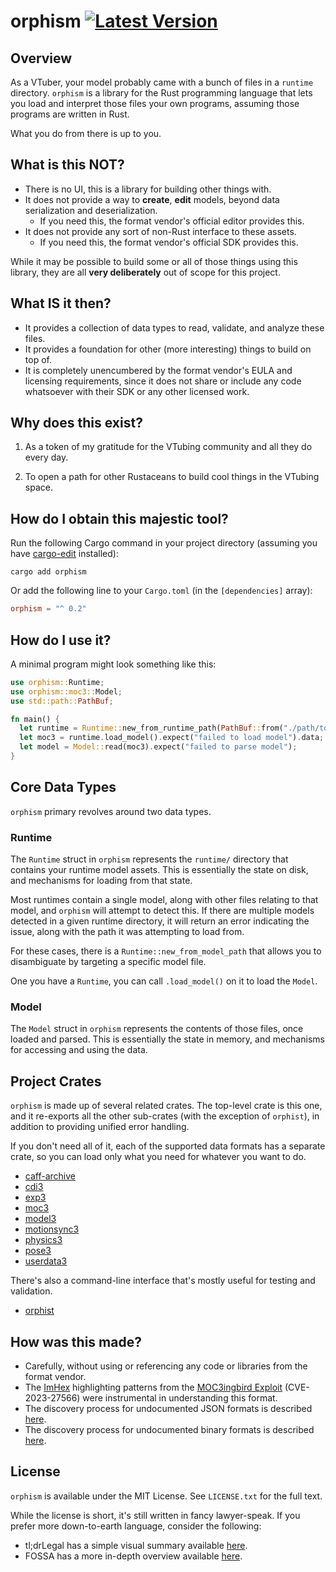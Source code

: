 # orphism [![Latest Version]][crates.io]

[Latest Version]: https://img.shields.io/crates/v/orphism.svg
[crates.io]: https://crates.io/crates/orphism

## Overview

As a VTuber, your model probably came with a bunch of files in a `runtime`
directory. `orphism` is a library for the Rust programming language that lets
you load and interpret those files your own programs, assuming those programs
are written in Rust.

What you do from there is up to you.

## What is this NOT?

- There is no UI, this is a library for building other things with.
- It does not provide a way to **create**, **edit** models, beyond data serialization and deserialization.
  - If you need this, the format vendor's official editor provides this.
- It does not provide any sort of non-Rust interface to these assets.
  - If you need this, the format vendor's official SDK provides this.

While it may be possible to build some or all of those things using this library,
they are all **very deliberately** out of scope for this project.

## What IS it then?

- It provides a collection of data types to read, validate, and analyze these files.
- It provides a foundation for other (more interesting) things to build on top of.
- It is completely unencumbered by the format vendor's EULA and licensing requirements,
  since it does not share or include any code whatsoever with their SDK or any other
  licensed work.

## Why does this exist?

1. As a token of my gratitude for the VTubing community and all they do every day.

2. To open a path for other Rustaceans to build cool things in the VTubing space.

## How do I obtain this majestic tool?

Run the following Cargo command in your project directory (assuming you have [cargo-edit](https://github.com/killercup/cargo-edit) installed):

```fish
cargo add orphism
```

Or add the following line to your `Cargo.toml` (in the `[dependencies]` array):

```toml
orphism = "^ 0.2"
```

## How do I use it?

A minimal program might look something like this:

```rust
use orphism::Runtime;
use orphism::moc3::Model;
use std::path::PathBuf;

fn main() {
  let runtime = Runtime::new_from_runtime_path(PathBuf::from("./path/to/model/runtime")).expect("failed to load runtime directory");
  let moc3 = runtime.load_model().expect("failed to load model").data;
  let model = Model::read(moc3).expect("failed to parse model");
}
```

## Core Data Types

`orphism` primary revolves around two data types.

### Runtime

The `Runtime` struct in `orphism` represents the `runtime/` directory that
contains your runtime model assets. This is essentially the state on disk, and
mechanisms for loading from that state.

Most runtimes contain a single model, along with other files relating to that
model, and `orphism` will attempt to detect this. If there are multiple models
detected in a given runtime directory, it will return an error indicating the
issue, along with the path it was attempting to load from.

For these cases, there is a `Runtime::new_from_model_path` that allows you to
disambiguate by targeting a specific model file.

One you have a `Runtime`, you can call `.load_model()` on it to load the `Model`.

### Model

The `Model` struct in `orphism` represents the contents of those files, once
loaded and parsed. This is essentially the state in memory, and mechanisms for
accessing and using the data.

## Project Crates

`orphism` is made up of several related crates. The top-level crate is this one,
and it re-exports all the other sub-crates (with the exception of `orphist`),
in addition to providing unified error handling.

If you don't need all of it, each of the supported data formats has a separate
crate, so you can load only what you need for whatever you want to do.

- [caff-archive](https://github.com/vtubing/caff-archive)
- [cdi3](https://github.com/vtubing/cdi3)
- [exp3](https://github.com/vtubing/exp3)
- [moc3](https://github.com/vtubing/moc3)
- [model3](https://github.com/vtubing/model3)
- [motionsync3](https://github.com/vtubing/motionsync3)
- [physics3](https://github.com/vtubing/physics3)
- [pose3](https://github.com/vtubing/pose3)
- [userdata3](https://github.com/vtubing/userdata3)

There's also a command-line interface that's mostly useful for testing and validation.

- [orphist](https://github.com/vtubing/orphist)

## How was this made?

- Carefully, without using or referencing any code or libraries from the format vendor.
- The [ImHex](https://github.com/WerWolv/ImHex) highlighting patterns from the [MOC3ingbird Exploit](https://github.com/OpenL2D/moc3ingbird) (CVE-2023-27566) were instrumental in understanding this format.
- The discovery process for undocumented JSON formats is described [here](https://gist.github.com/colstrom/44b30fdddc8b0a9bfb44b09972a68676).
- The discovery process for undocumented binary formats is described [here](https://gist.github.com/colstrom/f671d1583662de47b505a42a75b3a44b).

## License

`orphism` is available under the MIT License. See `LICENSE.txt` for the full text.

While the license is short, it's still written in fancy lawyer-speak. If you
prefer more down-to-earth language, consider the following:

- tl;drLegal has a simple visual summary available [here](https://www.tldrlegal.com/license/mit-license).
- FOSSA has a more in-depth overview available [here](https://fossa.com/blog/open-source-licenses-101-mit-license/).
